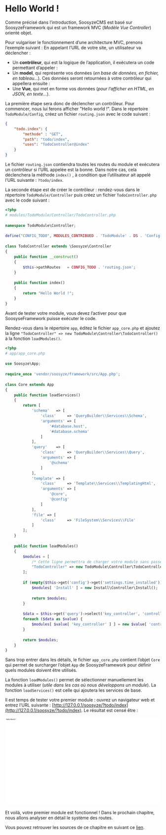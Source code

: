 # Hello World !

Comme précisé dans l’introduction, SoosyzeCMS est basé sur SoosyzeFramework qui est un framework MVC (*Modèle Vue Controller*) orienté objet.

Pour vulgariser le fonctionnement d’une architecture MVC, prenons l’exemple suivant :
En appelant l’URL de votre site, un utilisateur va déclencher  :

* Un **contrôleur**, qui est la logique de l’application, il exécutera un code permettant d’appeler :
* Un **model**, qui représente vos données (*en base de données, en fichier, en tableau…*). Ces données seront retournées à votre contrôleur qui appellera ensuite :
* Une **Vue**, qui met en forme vos données (*pour l’afficher en HTML, en JSON, en texte…*).

La première étape sera donc de déclencher un contrôleur. Pour commencer, nous lui ferons afficher "Hello world !".
Dans le répertoire `TodoModule/Config`, créez un fichier `routing.json` avec le code suivant :

```json
{
    "todo.index": {
        "methode" : "GET",
        "path": "todo/index",
        "uses": "TodoController@index"
    }
}
```

Le fichier `routing.json` contiendra toutes les routes du module et exécutera un contrôleur si l’URL appelée est la bonne. Dans notre cas, cela déclenchera la méthode  `index()` , à condition que l’utilisateur ait appelé l’URL suivante : `?todo/index`.

La seconde étape est de créer le contrôleur : rendez-vous dans le répertoire `TodoModule/Controller` puis créez un fichier `TodoController.php` avec le code suivant :

```php
<?php
# modules/TodoModule/Controller/TodoController.php

namespace TodoModule\Controller;

define("CONFIG_TODO", MODULES_CONTRIBUED . 'TodoModule' . DS . 'Config' . DS);

class TodoController extends \Soosyze\Controller
{
    public function __construct()
    {
        $this->pathRoutes   = CONFIG_TODO . 'routing.json';
    }

    public function index()
    {
        return "Hello World !";
    }
}
```

Avant de tester votre module, vous devez l’activer pour que SoosyseFramework puisse exécuter le code.

Rendez-vous dans le répertoire `app`, éditez le fichier `app_core.php` et ajoutez la ligne `"TodoController" => new TodoModule\Controller\TodoController()` à la fonction `loadModules()`.

```php
<?php
# app/app_core.php

use Soosyze\App;

require_once 'vendor/soosyze/framework/src/App.php';

class Core extends App
{
    public function loadServices()
    {
        return [
            'schema'   => [
                'class'     => 'QueryBuilder\\Services\\Schema',
                'arguments' => [
                    '#database.host',
                    '#database.schema'
                ]
            ],
            'query'    => [
                'class'     => 'QueryBuilder\\Services\\Query',
                'arguments' => [
                    '@schema'
                ]
            ],
            'template' => [
                'class'     => 'Template\\Services\\TemplatingHtml',
                'arguments' => [
                    '@core',
                    '@config'
                ]
            ],
            'file' => [
                'class'     => 'FileSystem\\Services\\File'
            ]
        ];
    }

    public function loadModules()
    {
        $modules = [
            /* Cette ligne permettra de charger votre module sans passer par le ModuleManager. */
            "TodoController" => new TodoModule\Controller\TodoController()
        ];

        if (empty($this->get('config')->get('settings.time_installed'))) {
            $modules[ 'Install' ] = new Install\Controller\Install();

            return $modules;
        }

        $data = $this->get('query')->select('key_controller', 'controller')->from('module')->fetchAll();
        foreach ($data as $value) {
            $modules[ $value[ 'key_controller' ] ] = new $value[ 'controller' ]();
        }

        return $modules;
    }
}
```

Sans trop entrer dans les détails, le fichier `app_core.php` contient l’objet `Core` qui permet de surcharger l’objet `App` de SoosyzeFramework pour définir quels modules doivent être utilisés.

La fonction `loadModules()` permet de sélectionner manuellement les modules à utiliser (*utile dans les cas où nous développons un module*).
La fonction `loadServices()` est celle qui ajoutera les services de base.

Il est temps de tester votre premier module : ouvrez un navigateur web et entrez l’URL suivante : [http://127.0.0.1/soosyze/?todo/index](http://127.0.0.1/soosyze/?todo/index).
Le résultat est censé être : 

![Illustration 06_hello_world](/assets/development/06_hello_world.png)

Et voilà, votre premier module est fonctionnel ! Dans le prochain chapitre, nous allons analyser en détail le système des routes.

Vous pouvez retrouver les sources de ce chapitre en suivant ce [lien](/development/module/src/06_hello_world).